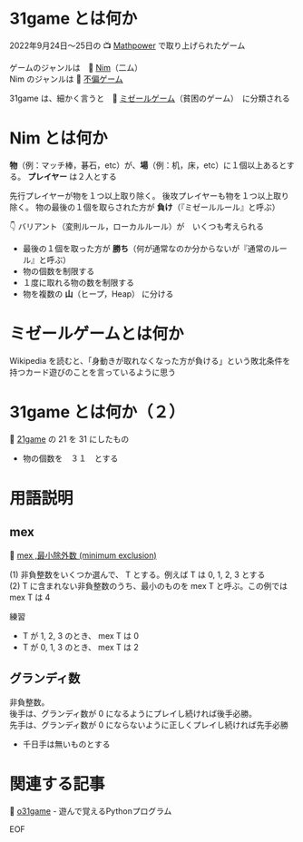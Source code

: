 # 31game とは何か

2022年9月24日～25日の 📺 [Mathpower](https://live.nicovideo.jp/watch/lv338206772) で取り上げられたゲーム  

ゲームのジャンルは　📖 [Nim](https://en.wikipedia.org/wiki/Nim)（二ム）  
Nim のジャンルは 📖 [不偏ゲーム](https://cympfh.cc/aiura/game-nim#%E4%B8%8D%E5%81%8F%E3%82%B2%E3%83%BC%E3%83%A0%E3%81%A8%E3%81%AF%E4%BD%95%E3%81%8B)

31game は、細かく言うと　📖 [ミゼールゲーム](https://en.wikipedia.org/wiki/Mis%C3%A8re#Mis%C3%A8re_game)（貧困のゲーム）　に分類される

# Nim とは何か

**物**（例：マッチ棒，碁石，etc）が、**場**（例：机，床，etc）に１個以上あるとする。
**プレイヤー** は２人とする

先行プレイヤーが物を１つ以上取り除く。
後攻プレイヤーも物を１つ以上取り除く。
物の最後の１個を取らされた方が **負け**（『ミゼールルール』と呼ぶ）

👇 バリアント（変則ルール，ローカルルール）が　いくつも考えられる  

* 最後の１個を取った方が **勝ち**（何が通常なのか分からないが『通常のルール』と呼ぶ）
* 物の個数を制限する
* １度に取れる物の数を制限する
* 物を複数の **山**（ヒープ，Heap） に分ける

# ミゼールゲームとは何か

Wikipedia を読むと、「身動きが取れなくなった方が負ける」という敗北条件を持つカード遊びのことを言っているように思う  

# 31game とは何か（２）

📖 [21game](https://en.wikipedia.org/wiki/Nim#The_21_game) の 21 を 31 にしたもの

* 物の個数を　３１　とする

# 用語説明

## mex

📖 [mex ,最小除外数 (minimum exclusion)](https://cympfh.cc/aiura/game-nim#%E3%82%B0%E3%83%A9%E3%83%B3%E3%83%87%E3%82%A3%E6%95%B0)

(1) 非負整数をいくつか選んで、 T とする。例えば T は 0, 1, 2, 3 とする  
(2) T に含まれない非負整数のうち、最小のものを mex T と呼ぶ。この例では mex T は 4

練習

* T が 1, 2, 3 のとき、 mex T は 0
* T が 0, 1, 3 のとき、 mex T は 2

## グランディ数

非負整数。  
後手は、グランディ数が 0 になるようにプレイし続ければ後手必勝。  
先手は、グランディ数が 0 にならないように正しくプレイし続ければ先手必勝  

* 千日手は無いものとする

# 関連する記事

📖 [o31game](https://github.com/muzudho/o31game/tree/main/me) - 遊んで覚えるPythonプログラム  

EOF
